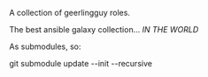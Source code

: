 A collection of geerlingguy roles.

The best ansible galaxy collection... *IN THE WORLD*

As submodules, so:

git submodule update --init --recursive
